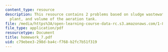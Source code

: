 ```yaml
---
content_type: resource
description: This resource contains 2 problems based on sludge wastewater treatment
  plant, and volume of the aeration tank.
file: /media/https%3A/open-learning-course-data-rc.s3.amazonaws.com/1-85-water-and-wastewater-treatment-engineering-spring-2006/c79ebee3298dba4cf768b2fc7b51f319_homework_7.pdf
file_type: application/pdf
resourcetype: Document
title: homework_7.pdf
uid: c79ebee3-298d-ba4c-f768-b2fc7b51f319
---
```

